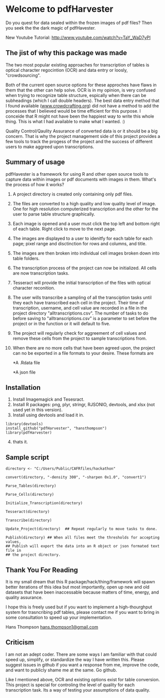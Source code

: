 # Welcome to pdfHarvester

Do you quest for data sealed within the frozen images of pdf files? Then you seek the the dark magic of pdfHavester. 

New Youtube Tutorial: http://www.youtube.com/watch?v=TaY_WaD7yPI

## The jist of why this package was made

The two most popular existing approaches for transcription of tables is optical character regocintion (OCR) and data entry or loosly, "crowdsourcing". 

Both of the current open source options for these approches have flaws in them that the other can help solve.  OCR is in my opinion, is very confused when trying to recognize table structure, espically when there can be subheadings (which I call double headers).  The best data entry method that I found available (www.crowdcrafting.org) did not have a method to add the processes that I believed would be time efficient for this purpose. I conceide that R might not have been the happiest way to write this whole thing.  This is what I had available to make what I wanted. :)

Quality Control/Qaulity Assurance of converted data is or it should be a big concern.  That is why the project management side of this project provides a few tools to track the progess of the project and the success of different users to make aggreed upon transcriptions.

## Summary of usage

pdfHavester is a framework for using R and other open source tools to capture data within images or pdf documents with images in them.  What's the process of how it works?

1. A project directory is created only containing only pdf files.

2. The files are converted to a high quality and low quality level of image.  One for high resolution computerized transcription and the other for the user to parse table structure graphically.
	
3. Each image is opened and a user must click the top left and bottom right of each table.  Right click to move to the next page. 
	
4. The images are displayed to a user to idenitfy for each table for each page; pixel range and disctinction for rows and columns, and title.
	
5. The images are then broken into individual cell images broken down into table folders. 

6. The transcription process of the project can now be initialized.  All cells are now transcription tasks.

7. Tesseract will provide the initial transcription of the files with optical character reconition.

7. The user wills transcribe a sampling of all the transciption tasks until they each have transcribed each cell in the project.  Their time of transcription, username, and cell value are recorded in a file in the project directory "alltranscriptions.csv".  The number of tasks to do before saving to "alltranscriptions.csv" is a parameter to set before the project or in the function or it will default to five. 

8. The project will regularly check for aggreement of cell values and remove these cells from the project to sample transcriptions from. 

9. When there are no more cells that have been agreed upon, the project can no be exported in a file formats to your desire.  These formats are 

    *A .Rdata file 
    
    *A json file
    
## Installation

1. Install Imagemagick and Tesesract. 
2. Install R packages: png, plyr, stringr, RJSONIO, devtools, and xlsx (not used yet in this version). 
3. Install using devtools and load it in. 
```
library(devtools)
install_github("pdfHarvester", "hansthompson")
library(pdfHarvester)
```

4. thats it. 

## Sample script

```
directory <- "C:/Users/Public/CAFRfiles/hackathon"

convert(directory, "-density 300", "-sharpen 0x1.0", "convert1")

Parse_Tables(directory)

Parse_Cells(directory)

Initialize_Transcription(directory)

Tesseract(directory)

Transcribe(directory)

Update_Project(directory)  ## Repeat regularly to move tasks to done. 

Publish(directory) ## When all files meet the thresholds for accepting values, 
## Publish will export the data into an R object or json formated text file in 
## the project directory. 
```

## Thank You For Reading

It is my small dream that this R package/hack/thing/framework will spawn better iterations of this idea but most importantly, open up new and old datasets that have been inaccessable because matters of time, energy, and quality assurance.

I hope this is freely used but if you want to implement a high-thourghput system for trasncribing pdf tables, please contact me if you want to bring in some consultation to speed up your implementation. 

Hans Thompson
hans.thompson1@gmail.com

## Criticism

I am not an adept coder.  There are some ways I am familiar with that could speed up, simplify, or standardize the way I have written this.  Please suggest issues in github if you want a response from me, improve the code, and want to publicly shame me at the same. Go github. 

Like I mentioned above, OCR and existing options exist for table conversion.  This project is special for controling the level of quality for each transcription task.  Its a way of testing your assumptions of data quality. 
